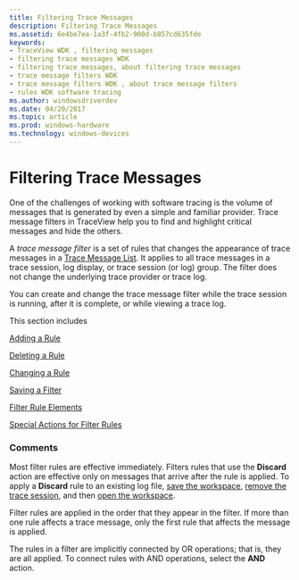 ```yaml
---
title: Filtering Trace Messages
description: Filtering Trace Messages
ms.assetid: 6e4be7ea-1a3f-4fb2-900d-b857cd635fde
keywords:
- TraceView WDK , filtering messages
- filtering trace messages WDK
- filtering trace messages, about filtering trace messages
- trace message filters WDK
- trace message filters WDK , about trace message filters
- rules WDK software tracing
ms.author: windowsdriverdev
ms.date: 04/20/2017
ms.topic: article
ms.prod: windows-hardware
ms.technology: windows-devices
---
```


# Filtering Trace Messages

One of the challenges of working with software tracing is the volume of messages that is generated by even a simple and familiar provider. Trace message filters in TraceView help you to find and highlight critical messages and hide the others.

A *trace message filter* is a set of rules that changes the appearance of trace messages in a [Trace Message List](trace-message-lists.md). It applies to all trace messages in a trace session, log display, or trace session (or log) group. The filter does not change the underlying trace provider or trace log.

You can create and change the trace message filter while the trace session is running, after it is complete, or while viewing a trace log.

This section includes

[Adding a Rule](adding-a-rule.md)

[Deleting a Rule](deleting-a-rule.md)

[Changing a Rule](changing-a-rule.md)

[Saving a Filter](saving-a-filter.md)

[Filter Rule Elements](filter-rule-elements.md)

[Special Actions for Filter Rules](special-actions-for-filter-rules.md)

### <span id="comments"></span><span id="COMMENTS"></span>Comments

Most filter rules are effective immediately. Filters rules that use the **Discard** action are effective only on messages that arrive after the rule is applied. To apply a **Discard** rule to an existing log file, [save the workspace](saving-or-resaving-a-workspace.md), [remove the trace session](removing-a-trace-session.md), and then [open the workspace](opening-a-workspace.md).

Filter rules are applied in the order that they appear in the filter. If more than one rule affects a trace message, only the first rule that affects the message is applied.

The rules in a filter are implicitly connected by OR operations; that is, they are all applied. To connect rules with AND operations, select the **AND** action.

